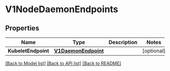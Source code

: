 # V1NodeDaemonEndpoints

## Properties
Name | Type | Description | Notes
------------ | ------------- | ------------- | -------------
**KubeletEndpoint** | [**V1DaemonEndpoint**](v1.DaemonEndpoint.md) |  | [optional] 

[[Back to Model list]](../README.md#documentation-for-models) [[Back to API list]](../README.md#documentation-for-api-endpoints) [[Back to README]](../README.md)


